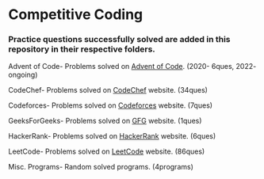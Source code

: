 # Competitive Coding

### Practice questions successfully solved are added in this repository in their respective folders.

Advent of Code- Problems solved on [Advent of Code](https://adventofcode.com/). (2020- 6ques, 2022- ongoing)

CodeChef- Problems solved on [CodeChef](https://www.codechef.com/practice?itm_medium=navmenu&itm_campaign=practice) website. (34ques)

Codeforces- Problems solved on [Codeforces](https://codeforces.com/problemset) website. (7ques)

GeeksForGeeks- Problems solved on [GFG](https://practice.geeksforgeeks.org/problem-of-the-day) website. (1ques)

HackerRank- Problems solved on [HackerRank](https://www.hackerrank.com/dashboard) website. (6ques)

LeetCode- Problems solved on [LeetCode](https://leetcode.com/problemset/all/) website. (86ques)

Misc. Programs- Random solved programs. (4programs)
